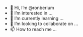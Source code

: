 - 👋 Hi, I’m @ronberium
- 👀 I’m interested in ...
- 🌱 I’m currently learning ...
- 💞️ I’m looking to collaborate on ...
- 📫 How to reach me ...

<!---
ronberium/ronberium is a ✨ special ✨ repository because its `README.md` (this file) appears on your GitHub profile.
You can click the Preview link to take a look at your changes.
--->
